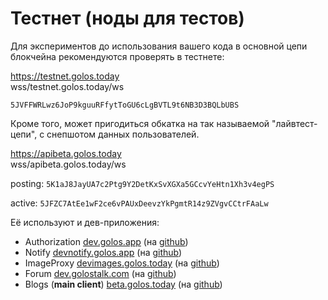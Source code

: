 # Тестнет (ноды для тестов)

Для экспериментов до использования вашего кода в основной цепи блокчейна рекомендуются проверять в тестнете:

https://testnet.golos.today\
wss/testnet.golos.today/ws

`5JVFFWRLwz6JoP9kguuRFfytToGU6cLgBVTL9t6NB3D3BQLbUBS`

Кроме того, может пригодиться обкатка на так называемой "лайвтест-цепи", с снепшотом данных пользователей.

https://apibeta.golos.today\
wss/apibeta.golos.today/ws

posting: `5K1aJ8JayUA7c2Ptg9Y2DetKxSvXGXa5GCcvYeHtn1Xh3v4egPS`

active: `5JFZC7AtEe1wF2ce6vPAUxDeevzYkPgmtR14z9ZVgvCCtrFAaLw`

Её используют и дев-приложения:

* Authorization [dev.golos.app](https://dev.golos.app) (на [github](https://github.com/golos-blockchain/ui-auth/tree/dev))
* Notify [devnotify.golos.app](https://devnotify.golos.app) (на [github](https://github.com/golos-blockchain/notify/tree/dev))
* ImageProxy [devimages.golos.today](https://devimages.golos.today) (на [github](https://github.com/golos-blockchain/imageproxy/tree/dev))
* Forum [dev.golostalk.com](https://dev.golostalk.com) (на [github](https://github.com/golos-blockchain/ui-forums/tree/dev))
* Blogs (**main client**) [beta.golos.today](https://beta.golos.today) (на [github](https://github.com/golos-blockchain/ui-blogs/tree/beta))
